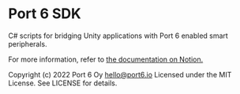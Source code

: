 # Port 6 SDK

C# scripts for bridging Unity applications with Port 6 enabled smart peripherals.

For more information, refer to [the documentation on Notion.](https://www.notion.so/port6/Setting-up-your-Unity-AR-VR-Development-Environment-Oculus-a972be12183d4848875c6f093c24a9eb)

Copyright (c) 2022 Port 6 Oy <hello@port6.io>
Licensed under the MIT License. See LICENSE for details.
